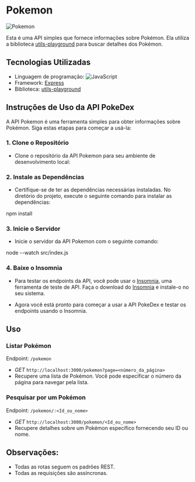 # Pokemon 
![Pokemon](https://occ-0-2794-2219.1.nflxso.net/dnm/api/v6/E8vDc_W8CLv7-yMQu8KMEC7Rrr8/AAAABf_vkYSzY2EsbRFAOJOS3_ZdreU4YoqzdzVZf-f1CEP9ndmI3705aHteXy3ZD7tLH4YbavoJT3lPK9luZDLgQxhQOBw1tLuBzxFG.jpg?r=b99)

Esta é uma API simples que fornece informações sobre Pokémon. Ela utiliza a biblioteca [utils-playground](https://www.npmjs.com/package/utils-playground) para buscar detalhes dos Pokémon.
  
## Tecnologias Utilizadas

- Linguagem de programação:     ![JavaScript](https://img.shields.io/badge/javascript-%23323330.svg?style=for-the-badge&logo=javascript&logoColor=%23F7DF1E)
- Framework: [Express](https://www.npmjs.com/package/express)
- Biblioteca: [utils-playground](https://www.npmjs.com/package/utils-playground)



## Instruções de Uso da API PokeDex
A API Pokemon é uma ferramenta simples para obter informações sobre Pokémon. Siga estas etapas para começar a usá-la:

### 1. Clone o Repositório
- Clone o repositório da API Pokemon para seu ambiente de desenvolvimento local:

### 2. Instale as Dependências
- Certifique-se de ter as dependências necessárias instaladas. No diretório do projeto, execute o seguinte comando para instalar as dependências:


npm install

### 3. Inicie o Servidor
- Inicie o servidor da API Pokemon com o seguinte comando:


node --watch src/index.js 


### 4. Baixe o Insomnia
- Para testar os endpoints da API, você pode usar o [Insomnia](https://insomnia.rest/download), uma ferramenta de teste de API. Faça o download do [Insomnia](https://insomnia.rest/download) e instale-o no seu sistema.

- Agora você está pronto para começar a usar a API PokeDex e testar os endpoints usando o Insomnia.

## Uso

### Listar Pokémon
Endpoint: `/pokemon`

- *GET* `http://localhost:3000/pokemon?page=<número_da_página>`
- Recupere uma lista de Pokémon. Você pode especificar o número da página para navegar pela lista.

### Pesquisar por um Pokémon

Endpoint: `/pokemon/:<Id_ou_nome>`

- *GET* `http://localhost:3000/pokemon/<Id_ou_nome>`
- Recupere detalhes sobre um Pokémon específico fornecendo seu ID ou nome.

## Observações:

- Todas as rotas seguem os padrões REST.
- Todas as requisições são assíncronas.
